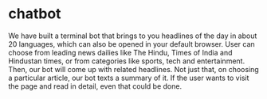 # chatbot
We have built a terminal bot that brings to you headlines of the day in about 20 languages, which can also be opened in your default browser.
User can choose from leading news dailies like The Hindu, Times of India and Hindustan times, or from categories like sports, tech and entertainment.
Then, our bot will come up with related headlines. Not just that, on choosing a particular article, our bot texts a summary of it. If the 
user wants to visit the page and read in detail, even that could be done.
